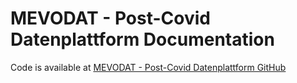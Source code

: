 # MEVODAT - Post-Covid Datenplattform Documentation

Code is available at <a href="https://github.com/StiftungDESAM/desam-postcovid-challenge" target="_blank">MEVODAT - Post-Covid Datenplattform GitHub</a>
